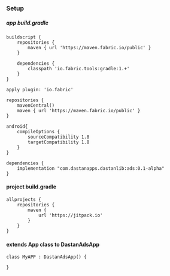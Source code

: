 ### Setup

##### app build.gradle
```
buildscript {
    repositories {
        maven { url 'https://maven.fabric.io/public' }
    }

    dependencies {
        classpath 'io.fabric.tools:gradle:1.+'
    }
}

apply plugin: 'io.fabric'

repositories {
    mavenCentral()
    maven { url 'https://maven.fabric.io/public' }
}

android{
    compileOptions {
        sourceCompatibility 1.8
        targetCompatibility 1.8
    }
}

dependencies {
    implementation "com.dastanapps.dastanlib:ads:0.1-alpha"
}
```


#### project build.gradle
```
allprojects {
    repositories {
        maven {
            url 'https://jitpack.io'
        }
    }
}
```

#### extends App class to DastanAdsApp
```
class MyAPP : DastanAdsApp() {
    
}
```